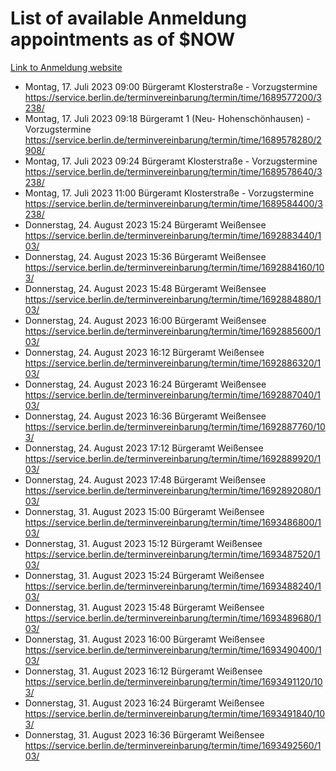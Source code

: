 # List of available Anmeldung appointments as of $NOW
[Link to Anmeldung website](https://service.berlin.de/terminvereinbarung/termin/tag.php?termin=1&anliegen[]=120686&dienstleisterlist=122210,122217,327316,122219,327312,122227,327314,122231,327346,122243,327348,122254,122252,329742,122260,329745,122262,329748,122271,327278,122273,327274,122277,327276,330436,122280,327294,122282,327290,122284,327292,122291,327270,122285,327266,122286,327264,122296,327268,150230,329760,122297,327286,122294,327284,122312,329763,122314,329775,122304,327330,122311,327334,122309,327332,317869,122281,327352,122279,329772,122283,122276,327324,122274,327326,122267,329766,122246,327318,122251,327320,122257,327322,122208,327298,122226,327300&herkunft=http%3A%2F%2Fservice.berlin.de%2Fdienstleistung%2F120686%2F)
- Montag, 17. Juli 2023 09:00 Bürgeramt Klosterstraße - Vorzugstermine https://service.berlin.de/terminvereinbarung/termin/time/1689577200/3238/
- Montag, 17. Juli 2023 09:18 Bürgeramt 1 (Neu- Hohenschönhausen) - Vorzugstermine https://service.berlin.de/terminvereinbarung/termin/time/1689578280/2908/
- Montag, 17. Juli 2023 09:24 Bürgeramt Klosterstraße - Vorzugstermine https://service.berlin.de/terminvereinbarung/termin/time/1689578640/3238/
- Montag, 17. Juli 2023 11:00 Bürgeramt Klosterstraße - Vorzugstermine https://service.berlin.de/terminvereinbarung/termin/time/1689584400/3238/
- Donnerstag, 24. August 2023 15:24 Bürgeramt Weißensee https://service.berlin.de/terminvereinbarung/termin/time/1692883440/103/
- Donnerstag, 24. August 2023 15:36 Bürgeramt Weißensee https://service.berlin.de/terminvereinbarung/termin/time/1692884160/103/
- Donnerstag, 24. August 2023 15:48 Bürgeramt Weißensee https://service.berlin.de/terminvereinbarung/termin/time/1692884880/103/
- Donnerstag, 24. August 2023 16:00 Bürgeramt Weißensee https://service.berlin.de/terminvereinbarung/termin/time/1692885600/103/
- Donnerstag, 24. August 2023 16:12 Bürgeramt Weißensee https://service.berlin.de/terminvereinbarung/termin/time/1692886320/103/
- Donnerstag, 24. August 2023 16:24 Bürgeramt Weißensee https://service.berlin.de/terminvereinbarung/termin/time/1692887040/103/
- Donnerstag, 24. August 2023 16:36 Bürgeramt Weißensee https://service.berlin.de/terminvereinbarung/termin/time/1692887760/103/
- Donnerstag, 24. August 2023 17:12 Bürgeramt Weißensee https://service.berlin.de/terminvereinbarung/termin/time/1692889920/103/
- Donnerstag, 24. August 2023 17:48 Bürgeramt Weißensee https://service.berlin.de/terminvereinbarung/termin/time/1692892080/103/
- Donnerstag, 31. August 2023 15:00 Bürgeramt Weißensee https://service.berlin.de/terminvereinbarung/termin/time/1693486800/103/
- Donnerstag, 31. August 2023 15:12 Bürgeramt Weißensee https://service.berlin.de/terminvereinbarung/termin/time/1693487520/103/
- Donnerstag, 31. August 2023 15:24 Bürgeramt Weißensee https://service.berlin.de/terminvereinbarung/termin/time/1693488240/103/
- Donnerstag, 31. August 2023 15:48 Bürgeramt Weißensee https://service.berlin.de/terminvereinbarung/termin/time/1693489680/103/
- Donnerstag, 31. August 2023 16:00 Bürgeramt Weißensee https://service.berlin.de/terminvereinbarung/termin/time/1693490400/103/
- Donnerstag, 31. August 2023 16:12 Bürgeramt Weißensee https://service.berlin.de/terminvereinbarung/termin/time/1693491120/103/
- Donnerstag, 31. August 2023 16:24 Bürgeramt Weißensee https://service.berlin.de/terminvereinbarung/termin/time/1693491840/103/
- Donnerstag, 31. August 2023 16:36 Bürgeramt Weißensee https://service.berlin.de/terminvereinbarung/termin/time/1693492560/103/
